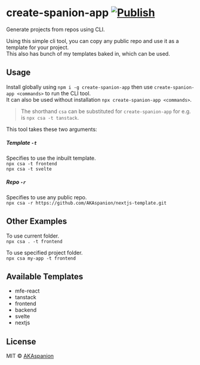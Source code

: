 # create-spanion-app [![Publish](https://github.com/AKAspanion/create-spanion-app/actions/workflows/publish.yml/badge.svg)](https://github.com/AKAspanion/create-spanion-app/actions/workflows/publish.yml)

Generate projects from repos using CLI.  

Using this simple cli tool, you can copy any public repo and use it as a template for your project.  
This also has bunch of my templates baked in, which can be used.

## Usage

Install globally using `npm i -g create-spanion-app` then use `create-spanion-app <commands>` to run the CLI tool.  
It can also be used without installation `npx create-spanion-app <commands>`.

> The shorthand `csa` can be substituted for `create-spanion-app` for e.g.  is `npx csa -t tanstack`.

This tool takes these two arguments: 

##### Template *`-t`* 
Specifies to use the inbuilt template.  
`npx csa -t frontend`  
`npx csa -t svelte`  

##### Repo *`-r`*
Specifies to use any public repo.  
`npx csa -r https://github.com/AKAspanion/nextjs-template.git`

## Other Examples
To use current folder.  
`npx csa . -t frontend`  

To use specified project folder.  
`npx csa my-app -t frontend`

## Available Templates
- mfe-react
- tanstack
- frontend
- backend
- svelte
- nextjs

## License

MIT © [AKAspanion](https://github.com/AKAspanion)
